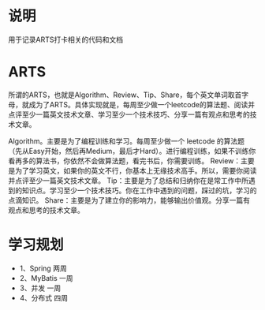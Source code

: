 # 说明
用于记录ARTS打卡相关的代码和文档

# ARTS
 所谓的ARTS，也就是Algorithm、Review、Tip、Share，每个英文单词取首字母，就成为了ARTS。具体实现就是，每周至少做一个leetcode的算法题、阅读并点评至少一篇英文技术文章、学习至少一个技术技巧、分享一篇有观点和思考的技术文章。

Algorithm。主要是为了编程训练和学习。每周至少做一个 leetcode 的算法题（先从Easy开始，然后再Medium，最后才Hard）。进行编程训练，如果不训练你看再多的算法书，你依然不会做算法题，看完书后，你需要训练。
Review：主要是为了学习英文，如果你的英文不行，你基本上无缘技术高手。所以，需要你阅读并点评至少一篇英文技术文章。
Tip：主要是为了总结和归纳你在是常工作中所遇到的知识点。学习至少一个技术技巧。你在工作中遇到的问题，踩过的坑，学习的点滴知识。
Share：主要是为了建立你的影响力，能够输出价值观。分享一篇有观点和思考的技术文章。

# 学习规划
- 1、Spring   两周
- 2、MyBatis  一周
- 3、并发     一周
- 4、分布式   四周

